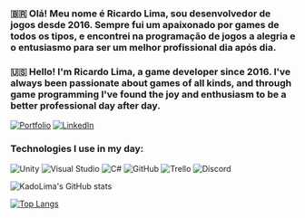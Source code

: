 ### 🇧🇷 Olá! Meu nome é Ricardo Lima, sou desenvolvedor de jogos desde 2016. Sempre fui um apaixonado por games de todos os tipos, e encontrei na programação de jogos a alegria e o entusiasmo para ser um melhor profissional dia após dia.

### 🇺🇸 Hello! I'm Ricardo Lima, a game developer since 2016. I've always been passionate about games of all kinds, and through game programming I've found the joy and enthusiasm to be a better professional day after day.

[![Portfolio](https://img.shields.io/badge/Portfolio-%23000000.svg?style=for-the-badge&logo=firefox&logoColor=#FF7139)](https://ricardolima8.wixsite.com/portfolio)
[![LinkedIn](https://img.shields.io/badge/LinkedIn-0077B5?style=for-the-badge&logo=linkedin&logoColor=white)](linkedin.com/in/ricardo-sizenando-de-lima-22767a58)


### Technologies I use in my day:
![Unity](https://img.shields.io/badge/unity-%23000000.svg?style=for-the-badge&logo=unity&logoColor=white)
![Visual Studio](https://img.shields.io/badge/Visual%20Studio-5C2D91.svg?style=for-the-badge&logo=visual-studio&logoColor=white)
![C#](https://img.shields.io/badge/c%23-%23239120.svg?style=for-the-badge&logo=c-sharp&logoColor=white)
![GitHub](https://img.shields.io/badge/github-%23121011.svg?style=for-the-badge&logo=github&logoColor=white)
![Trello](https://img.shields.io/badge/Trello-%23026AA7.svg?style=for-the-badge&logo=Trello&logoColor=white)
![Discord](https://img.shields.io/badge/Discord-%235865F2.svg?style=for-the-badge&logo=discord&logoColor=white)

![KadoLima's GitHub stats](https://github-readme-stats.vercel.app/api?username=kadolima&show_icons=true&theme=tokyonight)

[![Top Langs](https://github-readme-stats.vercel.app/api/top-langs/?username=kadolima&layout=compact)](https://github.com/kadolima/github-readme-stats)

